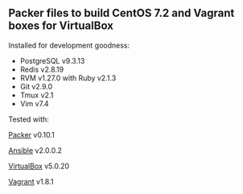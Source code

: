 ## Packer files to build CentOS 7.2 and Vagrant boxes for VirtualBox

Installed for development goodness:

- PostgreSQL v9.3.13
- Redis v2.8.19
- RVM v1.27.0 with Ruby v2.1.3
- Git v2.9.0
- Tmux v2.1
- Vim v7.4

Tested with:

[Packer](https://packer.io/) v0.10.1

[Ansible](https://www.ansible.com) v2.0.0.2

[VirtualBox](https://www.virtualbox.org/) v5.0.20

[Vagrant](https://vagrantup.com/) v1.8.1
